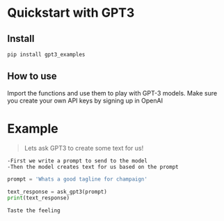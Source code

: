 Quickstart with GPT3
================

<!-- WARNING: THIS FILE WAS AUTOGENERATED! DO NOT EDIT! -->

## Install

``` sh
pip install gpt3_examples
```

## How to use

Import the functions and use them to play with GPT-3 models. Make sure
you create your own API keys by signing up in OpenAI

# Example

> Lets ask GPT3 to create some text for us!

    -First we write a prompt to send to the model
    -Then the model creates text for us based on the prompt

``` python
prompt = 'Whats a good tagline for champaign'

text_response = ask_gpt3(prompt)
print(text_response)
```

    Taste the feeling
